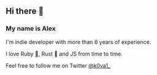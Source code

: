 ## Hi there 👋
### My name is Alex

I'm indie developer with more than 6 years of experience.

I love Ruby 💎, Rust 🦀 and JS from time to time.

Feel free to follow me on Twitter [@k0va1_](https://twitter.com/k0va1_)

